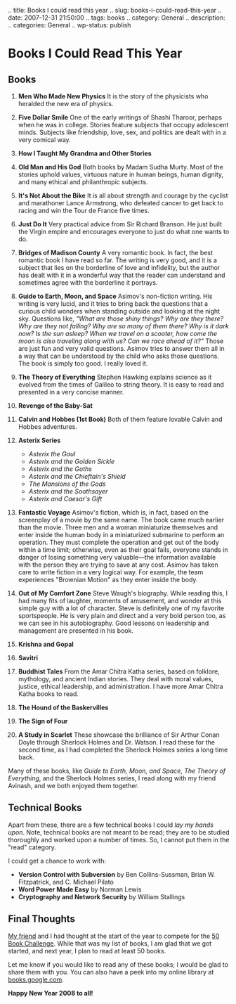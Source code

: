 .. title: Books I could read this year
.. slug: books-i-could-read-this-year
.. date: 2007-12-31 21:50:00
.. tags: books
.. category: General
.. description: 
.. categories: General
.. wp-status: publish

# Books I Could Read This Year

## Books

1. **Men Who Made New Physics**
    It is the story of the physicists who heralded the new era of physics.

2. **Five Dollar Smile**
    One of the early writings of Shashi Tharoor, perhaps when he was in college. Stories feature subjects that occupy adolescent minds. Subjects like friendship, love, sex, and politics are dealt with in a very comical way.

3. **How I Taught My Grandma and Other Stories**

4. **Old Man and His God**
    Both books by Madam Sudha Murty. Most of the stories uphold values, virtuous nature in human beings, human dignity, and many ethical and philanthropic subjects.

5. **It's Not About the Bike**
    It is all about strength and courage by the cyclist and marathoner Lance Armstrong, who defeated cancer to get back to racing and win the Tour de France five times.

6. **Just Do It**
    Very practical advice from Sir Richard Branson. He just built the Virgin empire and encourages everyone to just do what one wants to do.

7. **Bridges of Madison County**
    A very romantic book. In fact, the best romantic book I have read so far. The writing is very good, and it is a subject that lies on the borderline of love and infidelity, but the author has dealt with it in a wonderful way that the reader can understand and sometimes agree with the borderline it portrays.

8. **Guide to Earth, Moon, and Space**
    Asimov's non-fiction writing. His writing is very lucid, and it tries to bring back the questions that a curious child wonders when standing outside and looking at the night sky. Questions like, *"What are those shiny things? Why are they there? Why are they not falling? Why are so many of them there? Why is it dark now? Is the sun asleep? When we travel on a scooter, how come the moon is also traveling along with us? Can we race ahead of it?"* Those are just fun and very valid questions. Asimov tries to answer them all in a way that can be understood by the child who asks those questions. The book is simply too good. I really loved it.

9. **The Theory of Everything**
    Stephen Hawking explains science as it evolved from the times of Galileo to string theory. It is easy to read and presented in a very concise manner.

10. **Revenge of the Baby-Sat**

11. **Calvin and Hobbes (1st Book)**
     Both of them feature lovable Calvin and Hobbes adventures.

12. **Asterix Series**
     - *Asterix the Gaul*
     - *Asterix and the Golden Sickle*
     - *Asterix and the Goths*
     - *Asterix and the Chieftain's Shield*
     - *The Mansions of the Gods*
     - *Asterix and the Soothsayer*
     - *Asterix and Caesar's Gift*

13. **Fantastic Voyage**
     Asimov's fiction, which is, in fact, based on the screenplay of a movie by the same name. The book came much earlier than the movie. Three men and a woman miniaturize themselves and enter inside the human body in a miniaturized submarine to perform an operation. They must complete the operation and get out of the body within a time limit; otherwise, even as their goal fails, everyone stands in danger of losing something very valuable—the information available with the person they are trying to save at any cost.
     Asimov has taken care to write fiction in a very logical way. For example, the team experiences "Brownian Motion" as they enter inside the body.

14. **Out of My Comfort Zone**
     Steve Waugh's biography. While reading this, I had many fits of laughter, moments of amusement, and wonder at this simple guy with a lot of character. Steve is definitely one of my favorite sportspeople. He is very plain and direct and a very bold person too, as we can see in his autobiography. Good lessons on leadership and management are presented in his book.

15. **Krishna and Gopal**

16. **Savitri**

17. **Buddhist Tales**
     From the Amar Chitra Katha series, based on folklore, mythology, and ancient Indian stories. They deal with moral values, justice, ethical leadership, and administration.
     I have more Amar Chitra Katha books to read.

18. **The Hound of the Baskervilles**

19. **The Sign of Four**

20. **A Study in Scarlet**
     These showcase the brilliance of Sir Arthur Conan Doyle through Sherlock Holmes and Dr. Watson. I read these for the second time, as I had completed the Sherlock Holmes series a long time back.

Many of these books, like *Guide to Earth, Moon, and Space*, *The Theory of Everything*, and the Sherlock Holmes series, I read along with my friend Avinash, and we both enjoyed them together.

## Technical Books

Apart from these, there are a few technical books I could *lay my hands upon*. Note, technical books are not meant to be read; they are to be studied thoroughly and worked upon a number of times. So, I cannot put them in the "read" category.

I could get a chance to work with:
- **Version Control with Subversion** by Ben Collins-Sussman, Brian W. Fitzpatrick, and C. Michael Pilato
- **Word Power Made Easy** by Norman Lewis
- **Cryptography and Network Security** by William Stallings

## Final Thoughts

[My friend](http://aarthimuralidharan.blogspot.com) and I had thought at the start of the year to compete for the [50 Book Challenge](http://www.livejournal.com/community/50bookchallenge). While that was my list of books, I am glad that we got started, and next year, I plan to read at least 50 books.

Let me know if you would like to read any of these books; I would be glad to share them with you. You can also have a peek into my online library at [books.google.com](http://books.google.co.in/books?as_list=BDQiZH8QQiLL-oPzi3N_xARoUPZY8CAHGfBKJvMKvuOm5YfglkA8).

**Happy New Year 2008 to all!**
